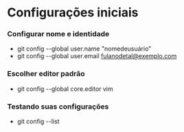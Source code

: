 # Configurações iniciais

### Configurar nome e identidade

- git config --global user.name "nomedeusuário"
- git config --global user.email fulanodetal@exemplo.com

### Escolher editor padrão

- git config --global core.editor vim

### Testando suas configurações

- git config --list


